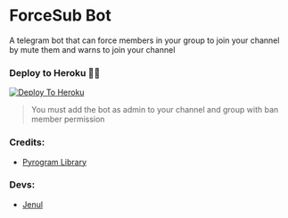 # ForceSub Bot

A telegram bot that can force members in your group to join your channel by mute them and warns to join your channel

### Deploy to Heroku 🏃‍♂

[![Deploy To Heroku](https://www.herokucdn.com/deploy/button.svg)](https://heroku.com/deploy?template=https://github.com/jenul942/Force-sub)

> You must add the bot as admin to your channel and group with ban member permission

### Credits:

- [Pyrogram Library](https://github.com/pyrogram/pyrogram)

### Devs:

- [Jenul](https://github.com/jenul942)
